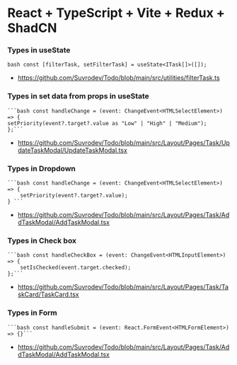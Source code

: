 # React + TypeScript + Vite + Redux + ShadCN

### Types in useState

`bash const [filterTask, setFilterTask] = useState<ITask[]>([]);`

- https://github.com/Suvrodev/Todo/blob/main/src/utilities/filterTask.ts

### Types in set data from props in useState

    ```bash const handleChange = (event: ChangeEvent<HTMLSelectElement>) => {
    setPriority(event?.target?.value as "Low" | "High" | "Medium");
    };```

- https://github.com/Suvrodev/Todo/blob/main/src/Layout/Pages/Task/UpdateTaskModal/UpdateTaskModal.tsx

### Types in Dropdown

    ```bash const handleChange = (event: ChangeEvent<HTMLSelectElement>) => {
        setPriority(event?.target?.value);
    } ```

- https://github.com/Suvrodev/Todo/blob/main/src/Layout/Pages/Task/AddTaskModal/AddTaskModal.tsx

### Types in Check box

    ```bash const handleCheckBox = (event: ChangeEvent<HTMLInputElement>) => {
        setIsChecked(event.target.checked);
    };```

- https://github.com/Suvrodev/Todo/blob/main/src/Layout/Pages/Task/TaskCard/TaskCard.tsx

### Types in Form

    ```bash const handleSubmit = (event: React.FormEvent<HTMLFormElement>) => {}```

- https://github.com/Suvrodev/Todo/blob/main/src/Layout/Pages/Task/AddTaskModal/AddTaskModal.tsx
